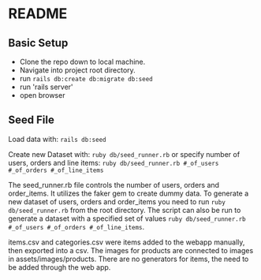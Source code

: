 # README

## Basic Setup
* Clone the repo down to local machine.
* Navigate into project root directory.
* run `rails db:create db:migrate db:seed`
* run 'rails server'
* open browser


## Seed File
Load data with:
`rails db:seed`

Create new Dataset with:
`ruby db/seed_runner.rb`
or specify number of users, orders and line items:
`ruby db/seed_runner.rb #_of_users #_of_orders #_of_line_items`

The seed_runner.rb file controls the number of users, orders and order_items. It utilizes the faker gem to create dummy data. To generate a new dataset of users, orders and order_items you need to run `ruby db/seed_runner.rb` from the root directory. The script can also be run to generate a dataset with a specified set of values `ruby db/seed_runner.rb #_of_users #_of_orders #_of_line_items`.

items.csv and categories.csv were items added to the webapp manually, then exported into a csv. The images for products are connected to images in assets/images/products. There are no generators for items, the need to be added through the web app.
